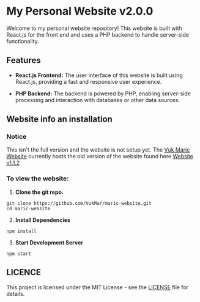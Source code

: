 # My Personal Website v2.0.0

Welcome to my personal website repository! This website is built with React.js for the front end and uses a PHP backend to handle server-side functionality.

## Features

- **React.js Frontend:** The user interface of this website is built using React.js, providing a fast and responsive user experience.

- **PHP Backend:** The backend is powered by PHP, enabling server-side processing and interaction with databases or other data sources.
  
## Website info an installation

### Notice

This isn't the full version and the website is not setup yet. The [Vuk Maric Website](https://vukmaric.com) currently hosts the old version of the website found here [Website v1.1.2](https://github.com/VukMar/Personal-Site)

### To view the website:

1. **Clone the git repo.**
```
git clone https://github.com/VukMar/maric-website.git
cd maric-website
```
2. **Install Dependencies**
```
npm install
```
3. **Start Development Server**
```
npm start
```
## LICENCE

This project is licensed under the MIT License - see the [LICENSE](https://github.com/VukMar/maric-website/blob/master/LICENCE) file for details.
